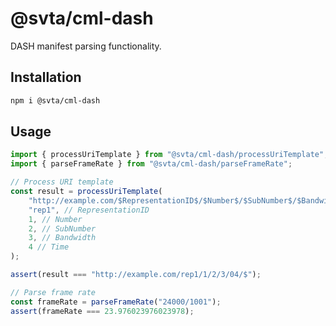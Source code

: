 # @svta/cml-dash

DASH manifest parsing functionality.

## Installation

```bash
npm i @svta/cml-dash
```

## Usage

```typescript
import { processUriTemplate } from "@svta/cml-dash/processUriTemplate";
import { parseFrameRate } from "@svta/cml-dash/parseFrameRate";

// Process URI template
const result = processUriTemplate(
	"http://example.com/$RepresentationID$/$Number$/$SubNumber$/$Bandwidth$/$Time%02d$/$$",
	"rep1", // RepresentationID
	1, // Number
	2, // SubNumber
	3, // Bandwidth
	4 // Time
);

assert(result === "http://example.com/rep1/1/2/3/04/$");

// Parse frame rate
const frameRate = parseFrameRate("24000/1001");
assert(frameRate === 23.976023976023978);
```
